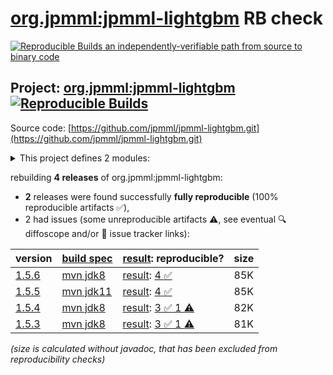 [org.jpmml:jpmml-lightgbm](https://central.sonatype.com/artifact/org.jpmml/jpmml-lightgbm/versions) RB check
=======

[![Reproducible Builds](https://reproducible-builds.org/images/logos/rb.svg) an independently-verifiable path from source to binary code](https://reproducible-builds.org/)

## Project: [org.jpmml:jpmml-lightgbm](https://central.sonatype.com/artifact/org.jpmml/jpmml-lightgbm/versions) [![Reproducible Builds](https://img.shields.io/endpoint?url=https://raw.githubusercontent.com/jvm-repo-rebuild/reproducible-central/master/content/org/jpmml/jpmml-lightgbm/badge.json)](https://github.com/jvm-repo-rebuild/reproducible-central/blob/master/content/org/jpmml/jpmml-lightgbm/README.md)

Source code: [https://github.com/jpmml/jpmml-lightgbm.git](https://github.com/jpmml/jpmml-lightgbm.git)

<details><summary>This project defines 2 modules:</summary>

* [org.jpmml:jpmml-lightgbm](https://central.sonatype.com/artifact/org.jpmml/jpmml-lightgbm/overview)
* [org.jpmml:pmml-lightgbm](https://central.sonatype.com/artifact/org.jpmml/pmml-lightgbm/overview)
</details>

rebuilding **4 releases** of org.jpmml:jpmml-lightgbm:
- **2** releases were found successfully **fully reproducible** (100% reproducible artifacts :white_check_mark:),
- 2 had issues (some unreproducible artifacts :warning:, see eventual :mag: diffoscope and/or :memo: issue tracker links):

| version | [build spec](/BUILDSPEC.md) | [result](https://reproducible-builds.org/docs/jvm/): reproducible? | size |
| -- | --------- | ------ | -- |
| [1.5.6](https://central.sonatype.com/artifact/org.jpmml/jpmml-lightgbm/1.5.6/pom) | [mvn jdk8](jpmml-lightgbm-1.5.6.buildspec) | [result](jpmml-lightgbm-1.5.6.buildinfo): [4 :white_check_mark: ](jpmml-lightgbm-1.5.6.buildcompare) | 85K |
| [1.5.5](https://central.sonatype.com/artifact/org.jpmml/jpmml-lightgbm/1.5.5/pom) | [mvn jdk11](jpmml-lightgbm-1.5.5.buildspec) | [result](jpmml-lightgbm-1.5.5.buildinfo): [4 :white_check_mark: ](jpmml-lightgbm-1.5.5.buildcompare) | 85K |
| [1.5.4](https://central.sonatype.com/artifact/org.jpmml/jpmml-lightgbm/1.5.4/pom) | [mvn jdk8](jpmml-lightgbm-1.5.4.buildspec) | [result](jpmml-lightgbm-1.5.4.buildinfo): [3 :white_check_mark:  1 :warning:](jpmml-lightgbm-1.5.4.buildcompare) | 82K |
| [1.5.3](https://central.sonatype.com/artifact/org.jpmml/jpmml-lightgbm/1.5.3/pom) | [mvn jdk8](jpmml-lightgbm-1.5.3.buildspec) | [result](jpmml-lightgbm-1.5.3.buildinfo): [3 :white_check_mark:  1 :warning:](jpmml-lightgbm-1.5.3.buildcompare) | 81K |

<i>(size is calculated without javadoc, that has been excluded from reproducibility checks)</i>
